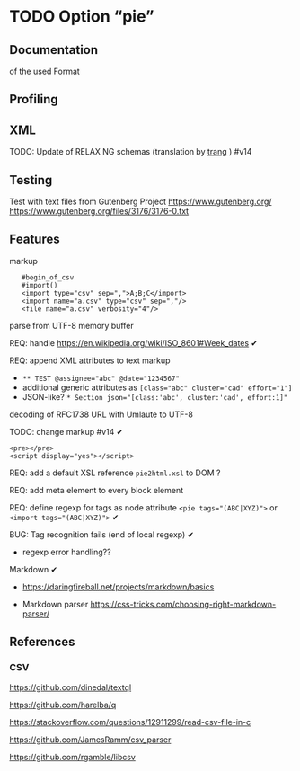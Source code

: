 
# TODO Option “pie”

## Documentation

of the used Format

## Profiling

## XML

TODO: Update of RELAX NG schemas (translation by [trang](http://www.thaiopensource.com/relaxng/trang-manual.html) ) #v14

## Testing

Test with text files from Gutenberg Project <https://www.gutenberg.org/>
        <https://www.gutenberg.org/files/3176/3176-0.txt>

## Features

markup

       #begin_of_csv
       #import()
       <import type="csv" sep=",">A;B;C</import>
       <import name="a.csv" type="csv" sep=","/>
       <file name="a.csv" verbosity="4"/>

parse from UTF-8 memory buffer

REQ: handle https://en.wikipedia.org/wiki/ISO_8601#Week_dates ✔ 

REQ: append XML attributes to text markup
- `** TEST @assignee="abc" @date="1234567"`
- additional generic attributes as `[class="abc" cluster="cad" effort="1"]`
- JSON-like? `* Section json="[class:'abc', cluster:'cad', effort:1]"`

decoding of RFC1738 URL with Umlaute to UTF-8

TODO: change markup #v14 ✔

    <pre></pre>
    <script display="yes"></script>

REQ: add a default XSL reference `pie2html.xsl` to DOM ?

REQ: add meta element to every block element

REQ: define regexp for tags as node attribute `<pie tags="(ABC|XYZ)">` or  `<import tags="(ABC|XYZ)">` ✔ 

BUG: Tag recognition fails (end of local regexp) ✔

- regexp error handling??

Markdown ✔

- <https://daringfireball.net/projects/markdown/basics>

- Markdown parser <https://css-tricks.com/choosing-right-markdown-parser/>

## References

### CSV

<https://github.com/dinedal/textql>

https://github.com/harelba/q

<https://stackoverflow.com/questions/12911299/read-csv-file-in-c>

<https://github.com/JamesRamm/csv_parser>

<https://github.com/rgamble/libcsv>


